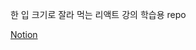 한 입 크기로 잘라 먹는 리액트 강의 학습용 repo

<a href="https://www.notion.so/React-185421e1227480e798cfcab6a96913a4">Notion</a>
